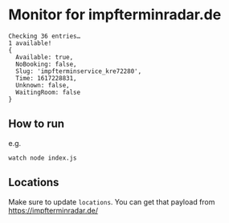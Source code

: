 # Monitor for impfterminradar.de

```
Checking 36 entries…
1 available!
{
  Available: true,
  NoBooking: false,
  Slug: 'impfterminservice_kre72280',
  Time: 1617228831,
  Unknown: false,
  WaitingRoom: false
}
```

## How to run

e.g.

```
watch node index.js
```

## Locations

Make sure to update `locations`. You can get that payload from https://impfterminradar.de/
